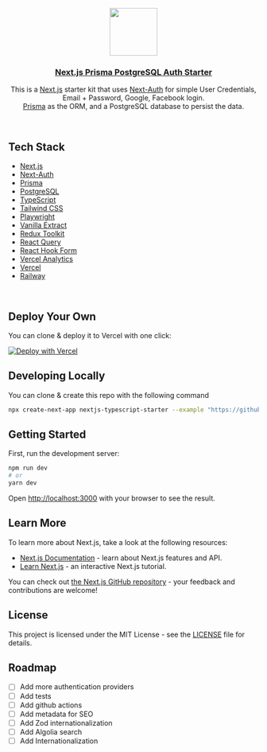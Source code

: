 <p align="center">
  <a href="https://nextjs-mysql-auth.vercel.app/">
    <img src="/public/logo.png" height="96">
    <h3 align="center">Next.js Prisma PostgreSQL Auth Starter</h3>
  </a>
</p>

<p align="center">
This is a <a href="https://nextjs.org/">Next.js</a> starter kit that uses <a href="https://next-auth.js.org/">Next-Auth</a> for simple User Credentials, Email + Password, Google, Facebook login.<br/>
<a href="https://www.prisma.io/">Prisma</a> as the ORM, and a PostgreSQL database to persist the data.</p>

<br/>

## Tech Stack

- [Next.js](https://nextjs.org/)
- [Next-Auth](https://next-auth.js.org/)
- [Prisma](https://www.prisma.io/)
- [PostgreSQL](https://www.postgresql.org/)
- [TypeScript](https://www.typescriptlang.org/)
- [Tailwind CSS](https://tailwindcss.com/)
- [Playwright](https://playwright.dev/)
- [Vanilla Extract](https://vanilla-extract.style/)
- [Redux Toolkit](https://redux-toolkit.js.org/)
- [React Query](https://react-query.tanstack.com/)
- [React Hook Form](https://react-hook-form.com/)
- [Vercel Analytics](https://vercel.com/analytics)
- [Vercel](https://vercel.com/)
- [Railway](https://railway.app/)

<br/>

## Deploy Your Own

You can clone & deploy it to Vercel with one click:

[![Deploy with Vercel](https://vercel.com/button)](https://vercel.com/import/project?template=[...])

## Developing Locally

You can clone & create this repo with the following command

```bash
npx create-next-app nextjs-typescript-starter --example "https://github.com/TeshaneCrawford/next-auth"
```

## Getting Started

First, run the development server:

```bash
npm run dev
# or
yarn dev
```

Open [http://localhost:3000](http://localhost:3000) with your browser to see the result.

## Learn More

To learn more about Next.js, take a look at the following resources:

- [Next.js Documentation](https://nextjs.org/docs) - learn about Next.js features and API.
- [Learn Next.js](https://nextjs.org/learn) - an interactive Next.js tutorial.

You can check out [the Next.js GitHub repository](https://github.com/vercel/next.js/) - your feedback and contributions are welcome!

## License

This project is licensed under the MIT License - see the [LICENSE](LICENSE) file for details.

## Roadmap

- [ ] Add more authentication providers
- [ ] Add tests
- [ ] Add github actions
- [ ] Add metadata for SEO
- [ ] Add Zod internationalization
- [ ] Add Algolia search
- [ ] Add Internationalization
